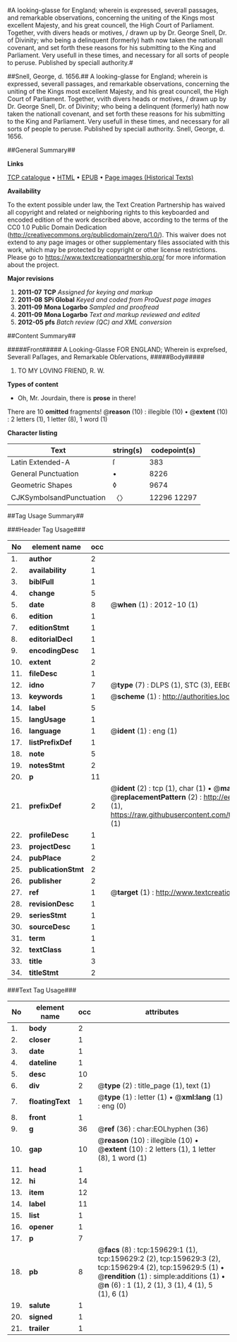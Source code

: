 #A looking-glasse for England; wherein is expressed, severall passages, and remarkable observations, concerning the uniting of the Kings most excellent Majesty, and his great councell, the High Court of Parliament. Together, vvith divers heads or motives, / drawn up by Dr. George Snell, Dr. of Divinity; who being a delinquent (formerly) hath now taken the nationall covenant, and set forth these reasons for his submitting to the King and Parliament. Very usefull in these times, and necessary for all sorts of people to peruse. Published by speciall authority.#

##Snell, George, d. 1656.##
A looking-glasse for England; wherein is expressed, severall passages, and remarkable observations, concerning the uniting of the Kings most excellent Majesty, and his great councell, the High Court of Parliament. Together, vvith divers heads or motives, / drawn up by Dr. George Snell, Dr. of Divinity; who being a delinquent (formerly) hath now taken the nationall covenant, and set forth these reasons for his submitting to the King and Parliament. Very usefull in these times, and necessary for all sorts of people to peruse. Published by speciall authority.
Snell, George, d. 1656.

##General Summary##

**Links**

[TCP catalogue](http://www.ota.ox.ac.uk/tcp/)  • 
[HTML](http://tei.it.ox.ac.uk/tcp/Texts-HTML/free/A93/A93445.html)  • 
[EPUB](http://tei.it.ox.ac.uk/tcp/Texts-EPUB/free/A93/A93445.epub) • 
[Page images (Historical Texts)](https://historicaltexts.jisc.ac.uk/eebo-99861388e)

**Availability**

To the extent possible under law, the Text Creation Partnership has waived all copyright and related or neighboring rights to this keyboarded and encoded edition of the work described above, according to the terms of the CC0 1.0 Public Domain Dedication (http://creativecommons.org/publicdomain/zero/1.0/). This waiver does not extend to any page images or other supplementary files associated with this work, which may be protected by copyright or other license restrictions. Please go to https://www.textcreationpartnership.org/ for more information about the project.

**Major revisions**

1. __2011-07__ __TCP__ *Assigned for keying and markup*
1. __2011-08__ __SPi Global__ *Keyed and coded from ProQuest page images*
1. __2011-09__ __Mona Logarbo__ *Sampled and proofread*
1. __2011-09__ __Mona Logarbo__ *Text and markup reviewed and edited*
1. __2012-05__ __pfs__ *Batch review (QC) and XML conversion*

##Content Summary##

#####Front#####
A Looking-Glasse FOR ENGLAND; Wherein is expreſsed, Severall Paſſages, and Remarkable Obſervations, 
#####Body#####

1. TO MY LOVING FRIEND, R. W.

**Types of content**

  * Oh, Mr. Jourdain, there is **prose** in there!

There are 10 **omitted** fragments! 
 @__reason__ (10) : illegible (10)  •  @__extent__ (10) : 2 letters (1), 1 letter (8), 1 word (1)

**Character listing**


|Text|string(s)|codepoint(s)|
|---|---|---|
|Latin Extended-A|ſ|383|
|General Punctuation|•|8226|
|Geometric Shapes|◊|9674|
|CJKSymbolsandPunctuation|〈〉|12296 12297|

##Tag Usage Summary##

###Header Tag Usage###

|No|element name|occ|attributes|
|---|---|---|---|
|1.|__author__|2||
|2.|__availability__|1||
|3.|__biblFull__|1||
|4.|__change__|5||
|5.|__date__|8| @__when__ (1) : 2012-10 (1)|
|6.|__edition__|1||
|7.|__editionStmt__|1||
|8.|__editorialDecl__|1||
|9.|__encodingDesc__|1||
|10.|__extent__|2||
|11.|__fileDesc__|1||
|12.|__idno__|7| @__type__ (7) : DLPS (1), STC (3), EEBO-CITATION (1), PROQUEST (1), VID (1)|
|13.|__keywords__|1| @__scheme__ (1) : http://authorities.loc.gov/ (1)|
|14.|__label__|5||
|15.|__langUsage__|1||
|16.|__language__|1| @__ident__ (1) : eng (1)|
|17.|__listPrefixDef__|1||
|18.|__note__|5||
|19.|__notesStmt__|2||
|20.|__p__|11||
|21.|__prefixDef__|2| @__ident__ (2) : tcp (1), char (1)  •  @__matchPattern__ (2) : ([0-9\-]+):([0-9IVX]+) (1), (.+) (1)  •  @__replacementPattern__ (2) : http://eebo.chadwyck.com/downloadtiff?vid=$1&page=$2 (1), https://raw.githubusercontent.com/textcreationpartnership/Texts/master/tcpchars.xml#$1 (1)|
|22.|__profileDesc__|1||
|23.|__projectDesc__|1||
|24.|__pubPlace__|2||
|25.|__publicationStmt__|2||
|26.|__publisher__|2||
|27.|__ref__|1| @__target__ (1) : http://www.textcreationpartnership.org/docs/. (1)|
|28.|__revisionDesc__|1||
|29.|__seriesStmt__|1||
|30.|__sourceDesc__|1||
|31.|__term__|1||
|32.|__textClass__|1||
|33.|__title__|3||
|34.|__titleStmt__|2||


###Text Tag Usage###

|No|element name|occ|attributes|
|---|---|---|---|
|1.|__body__|2||
|2.|__closer__|1||
|3.|__date__|1||
|4.|__dateline__|1||
|5.|__desc__|10||
|6.|__div__|2| @__type__ (2) : title_page (1), text (1)|
|7.|__floatingText__|1| @__type__ (1) : letter (1)  •  @__xml:lang__ (1) : eng (0)|
|8.|__front__|1||
|9.|__g__|36| @__ref__ (36) : char:EOLhyphen (36)|
|10.|__gap__|10| @__reason__ (10) : illegible (10)  •  @__extent__ (10) : 2 letters (1), 1 letter (8), 1 word (1)|
|11.|__head__|1||
|12.|__hi__|14||
|13.|__item__|12||
|14.|__label__|11||
|15.|__list__|1||
|16.|__opener__|1||
|17.|__p__|7||
|18.|__pb__|8| @__facs__ (8) : tcp:159629:1 (1), tcp:159629:2 (2), tcp:159629:3 (2), tcp:159629:4 (2), tcp:159629:5 (1)  •  @__rendition__ (1) : simple:additions (1)  •  @__n__ (6) : 1 (1), 2 (1), 3 (1), 4 (1), 5 (1), 6 (1)|
|19.|__salute__|1||
|20.|__signed__|1||
|21.|__trailer__|1||
